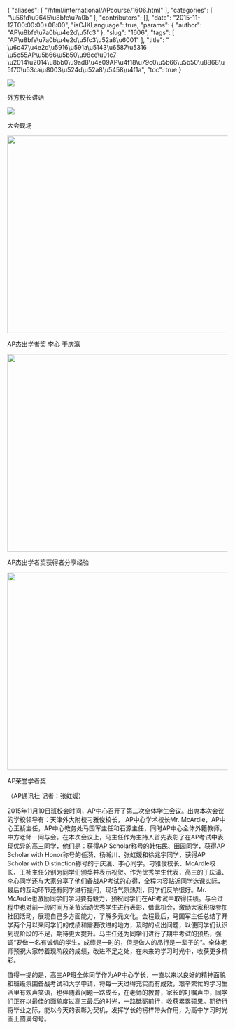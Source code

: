 {
    "aliases": [
        "/html/international/APcourse/1606.html"
    ],
    "categories": [
        "\u56fd\u9645\u8bfe\u7a0b"
    ],
    "contributors": [],
    "date": "2015-11-12T00:00:00+08:00",
    "isCJKLanguage": true,
    "params": {
        "author": "AP\u8bfe\u7a0b\u4e2d\u5fc3"
    },
    "slug": "1606",
    "tags": [
        "AP\u8bfe\u7a0b\u4e2d\u5fc3\u52a8\u6001"
    ],
    "title": " \u6c47\u4e2d\u5916\u591a\u5143\u6587\u5316  \u5c55AP\u5b66\u5b50\u98ce\u91c7            \u2014\u2014\u8bb0\u9ad8\u4e09AP\u4f18\u79c0\u5b66\u5b50\u8868\u5f70\u53ca\u8003\u524d\u52a8\u5458\u4f1a",
    "toc": true
}


<img
    src="http://www.tfls.cn/images/151112/7-15111209535L63.jpg"
    style="display:block;margin-left:auto;margin-right:auto;"
    decoding="async"
    fetchpriority="auto"
    loading="lazy"
/>




 外方校长讲话





<img
    src="http://www.tfls.cn/images/151112/7-15111209535J45.jpg"
    style="display:block;margin-left:auto;margin-right:auto;"
    decoding="async"
    fetchpriority="auto"
    loading="lazy"
/>




 大会现场





<img
    src="https://cdn.tfls.online/mirror/full/317bb543932d1a970532e2b842e534e43bbbcbc9.jpg"
    style="display:block;margin-left:auto;margin-right:auto;"
    decoding="async"
    fetchpriority="auto"
    loading="lazy"
    height="450"
    width="600"
/>




 AP杰出学者奖 李心 于庆瀛





<img
    src="https://cdn.tfls.online/mirror/full/e3b3493cd6f2cfdd0943a27021fa21c3d83185b5.jpg"
    style="display:block;margin-left:auto;margin-right:auto;"
    decoding="async"
    fetchpriority="auto"
    loading="lazy"
    height="450"
    width="600"
/>




 AP杰出学者奖获得者分享经验





<img
    src="https://cdn.tfls.online/mirror/full/fb974c2b83c5aad5b91b38449c6c06b0ff1ad46c.jpg"
    style="display:block;margin-left:auto;margin-right:auto;"
    decoding="async"
    fetchpriority="auto"
    loading="lazy"
    height="450"
    width="600"
/>




 AP荣誉学者奖




  





（AP通讯社 记者：张虹媛）




2015年11月10日班校会时间，AP中心召开了第二次全体学生会议。出席本次会议的学校领导有：天津外大附校刁雅俊校长， AP中心学术校长Mr. McArdle，AP中心王祯主任，AP中心教务处马国军主任和石源主任，同时AP中心全体外籍教师，中方老师一同与会。在本次会议上，马主任作为主持人首先表彰了在AP考试中表现优异的高三同学，他们是：获得AP Scholar称号的韩佑民、田园同学，获得AP Scholar with Honor称号的任漪、杨瀚川、张虹媛和徐兆宇同学，获得AP Scholar with Distinction称号的于庆灜、李心同学。刁雅俊校长、McArdle校长、王祯主任分别为同学们颁奖并表示祝贺。作为优秀学生代表，高三的于庆灜、李心同学还与大家分享了他们备战AP考试的心得，全程内容贴近同学选课实际，最后的互动环节还有同学进行提问，现场气氛热烈，同学们反响很好。Mr. McArdle也激励同学们学习要有毅力，预祝同学们在AP考试中取得佳绩。与会过程中也对前一段时间万圣节活动优秀学生进行表彰，借此机会，激励大家积极参加社团活动，展现自己多方面能力，了解多元文化。会程最后，马国军主任总结了开学两个月以来同学们的成绩和需要改进的地方，及时的点出问题，以便同学们认识到现阶段的不足，期待更大提升。马主任还为同学们进行了期中考试的预热，强调“要做一名有诚信的学生，成绩是一时的，但是做人的品行是一辈子的”。全体老师预祝大家带着现阶段的成绩，改进不足之处，在未来的学习时光中，收获更多精彩。




值得一提的是，高三AP班全体同学作为AP中心学长，一直以来以良好的精神面貌和班级氛围备战考试和大学申请，将每一天过得充实而有成效，艰辛繁忙的学习生活里有欢声笑语，也伴随着问题一路成长，在老师的教育，家长的叮嘱声中，同学们正在以最佳的面貌度过高三最后的时光，一路砥砺前行，收获累累硕果。期待行将毕业之际，能以今天的表彰为契机，发挥学长的榜样带头作用，为高中学习时光画上圆满句号。




  













